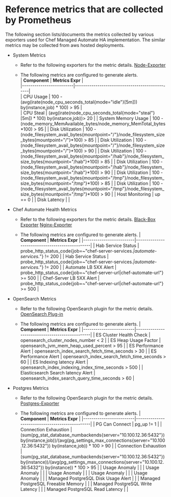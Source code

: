 # Reference metrics that are collected by Prometheus

The following section lists/documents the metrics collected by various exporters used for Chef Managed Automate HA implementation. The similar metrics may be collected from aws hosted deployments.

* System Metrics
    - Refer to the following exporters for the metric details.
        [Node-Exporter](https://github.com/prometheus/node_exporter)
    
    - The following metrics are configured to generate alerts.  
    | **Component**           | **Metrics Expr**                                    |  
    |-------------------------|------------------------------------------------|  
    |   CPU Usage             | 100 - (avg(irate(node_cpu_seconds_total{mode="idle"}[5m])) by(instance,job) * 100) > 95 |  
    |   CPU Steal | (avg(irate(node_cpu_seconds_total{mode="steal"}[5m]) * 100) by(instance,job))> 20 |
    |   System Memory Usage | 100 - (node_memory_MemAvailable_bytes/node_memory_MemTotal_bytes*100) > 95 |
    |   Disk Utilization | 100 - (node_filesystem_avail_bytes{mountpoint="/"}/node_filesystem_size_bytes{mountpoint="/"}*100) > 85 |
    |   Disk Utilization | 100 - (node_filesystem_avail_bytes{mountpoint="/"}/node_filesystem_size_bytes{mountpoint="/"}*100) > 90 |
    |   Disk Utilization | 100 - (node_filesystem_avail_bytes{mountpoint="/hab"}/node_filesystem_size_bytes{mountpoint="/hab"}*100) > 85 |
    |   Disk Utilization | 100 - (node_filesystem_avail_bytes{mountpoint="/hab"}/node_filesystem_size_bytes{mountpoint="/hab"}*100) > 90 |
    |   Disk Utilization | 100 - (node_filesystem_avail_bytes{mountpoint="/tmp"}/node_filesystem_size_bytes{mountpoint="/tmp"}*100) > 85 |
    |   Disk Utilization | 100 - (node_filesystem_avail_bytes{mountpoint="/tmp"}/node_filesystem_size_bytes{mountpoint="/tmp"}*100) > 90 |
    |   Host Monitoring | up == 0 |
    |   Disk Latency | |

* Chef Automate Health Metrics
    - Refer to the following exporters for the metric details.
        [Black-Box Exporter](https://github.com/prometheus/blackbox_exporter)
        [Nginx-Exporter](https://github.com/nginxinc/nginx-prometheus-exporter)

    - The following metrics are configured to generate alerts.
    | **Component**           | **Metrics Expr**                               |
    |-------------------------|------------------------------------------------|
    | Hab Service Status    | probe_http_status_code{job=~"chef-server-services.*|automate-services.*"} != 200 |
    | Hab Service Status | probe_http_status_code{job=~"chef-server-services.*|automate-services.*"} != 200 |
    | Automate LB 5XX Alert | probe_http_status_code{job=~"chef-server-url|chef-automate-url"} >= 500 |
    | Chef-Server LB 5XX Alert | probe_http_status_code{job=~"chef-server-url|chef-automate-url"} >= 500 |

* OpenSearch Metrics
    - Refer to the following OpenSearch plugin for the metric details.
        [OpenSearch Plug-in](https://github.com/aiven/prometheus-exporter-plugin-for-opensearch)

    - The following metrics are configured to generate alerts.
    | **Component**           | **Metrics Expr**                               |
    |-------------------------|------------------------------------------------|
    | ES Cluster Health Check | opensearch_cluster_nodes_number < 2 |
    | ES Heap Usage Factor | opensearch_jvm_mem_heap_used_percent > 95 |
    | ES Performance Alert | opensearch_index_search_fetch_time_seconds > 30 | 
    | ES Performance Alert | opensearch_index_search_fetch_time_seconds > 60 |
    | ES Indexing latency Alert | opensearch_index_indexing_index_time_seconds > 500 |
    | Elasticsearch Search latency Alert | opensearch_index_search_query_time_seconds > 60 |


* Postgres Metrics
    - Refer to the following OpenSearch plugin for the metric details.
        [Postgres-Exporter](https://github.com/prometheus-community/postgres_exporter)

    - The following metrics are configured to generate alerts.
    | **Component**           | **Metrics Expr**                               |
    |-------------------------|------------------------------------------------|
    | PG Can Connect | pg_up != 1 |
    | Connection Exhaustion | (sum(pg_stat_database_numbackends{server="10.100.12.36:5432"}) by(instance,job))/(avg(pg_settings_max_connections{server="10.100.12.36:5432"}) by(instance,job)) * 100 > 90 |
    | Connection Exhaustion | (sum(pg_stat_database_numbackends{server="10.100.12.36:5432"}) by(instance))/(avg(pg_settings_max_connections{server="10.100.12.36:5432"}) by(instance)) * 100 > 95 |
    | Usage Anomaly | |
    | Usage Anomaly | |
    | Usage Anomaly | |
    | Usage Anomaly | |
    | Usage Anomaly | |
    | Managed PostgreSQL Disk Usage Alert | |
    | Managed PostgreSQL Freeable Memory | | 
    | Managed PostgreSQL Write Latency | | 
    | Managed PostgreSQL Read Latency | |
